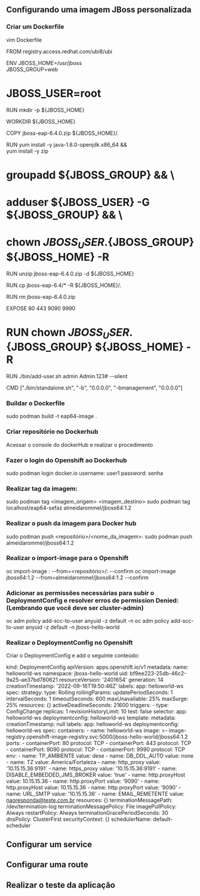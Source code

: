 ## Configurando uma imagem JBoss personalizada

### Criar um Dockerfile

vim Dockerfile 

FROM registry.access.redhat.com/ubi8/ubi

ENV JBOSS_HOME=/usr/jboss \
	JBOSS_GROUP=web 
#	JBOSS_USER=root


RUN mkdir -p ${JBOSS_HOME}

WORKDIR ${JBOSS_HOME} 

COPY  jboss-eap-6.4.0.zip ${JBOSS_HOME}/.

RUN yum install -y java-1.8.0-openjdk.x86_64 && \
	yum install -y zip 
#	groupadd  ${JBOSS_GROUP} && \ 
#    	adduser ${JBOSS_USER} -G ${JBOSS_GROUP} && \ 
#    	chown ${JBOSS_USER}.${JBOSS_GROUP} ${JBOSS_HOME} -R 

RUN unzip jboss-eap-6.4.0.zip -d ${JBOSS_HOME}

RUN cp jboss-eap-6.4/* -R ${JBOSS_HOME}/.

RUN rm jboss-eap-6.4.0.zip

EXPOSE 80 443 9090 9990

# RUN chown ${JBOSS_USER}.${JBOSS_GROUP} ${JBOSS_HOME} -R

RUN ./bin/add-user.sh admin Admin.123# --silent

CMD ["./bin/standalone.sh", "-b", "0.0.0.0", "-bmanagement", "0.0.0.0"]

### Buildar o Dockerfile

sudo podman build -t eap64-image .

### Criar repositório no Dockerhub

Acessar o console do dockerHub e realizar o procedimento

### Fazer o login do Openshift ao Dockerhub

sudo podman login docker.io
username: user1
password: senha

### Realizar tag da imagem:
sudo podman tag <imagem_origem> <imagem_destino>
sudo podman tag localhost/eap64-sefaz  almeidarommel/jboss64:1.2

### Realizar o push da imagem para Docker hub
sudo podman push <repositório>/<nome_da_imagem>:<tag>
sudo podman push almeidarommel/jboss64:1.2
### Realizar o import-image para o Openshift
oc import-image <image>:<tag> --from=<repositório>/<image>:<tag> --confirm
oc import-image jboss64:1.2 --from=almeidarommel/jboss64:1.2 --confirm

### Adicionar as permissões necessárias para subir o DeploymentConfig e resolver erros de permission Denied: (Lembrando que você deve ser cluster-admin)
oc adm policy add-scc-to-user anyuid -z default -n <namespace>
oc adm policy add-scc-to-user anyuid -z default -n jboss-hello-world

### Realizar o DeploymentConfig no Openshift

Criar o DeploymentConfig e add o seguinte conteúdo:

kind: DeploymentConfig
apiVersion: apps.openshift.io/v1
metadata:
  name: helloworld-ws
  namespace: jboss-hello-world
  uid: bf9ee223-25db-46c2-9a25-ae37bd780621
  resourceVersion: '2401654'
  generation: 14
  creationTimestamp: '2022-09-16T19:50:46Z'
  labels:
    app: helloworld-ws
spec:
  strategy:
    type: Rolling
    rollingParams:
      updatePeriodSeconds: 1
      intervalSeconds: 1
      timeoutSeconds: 600
      maxUnavailable: 25%
      maxSurge: 25%
    resources: {}
    activeDeadlineSeconds: 21600
  triggers:
    - type: ConfigChange
  replicas: 1
  revisionHistoryLimit: 10
  test: false
  selector:
    app: helloworld-ws
    deploymentconfig: helloworld-ws
  template:
    metadata:
      creationTimestamp: null
      labels:
        app: helloworld-ws
        deploymentconfig: helloworld-ws
    spec:
      containers:
        - name: helloworld-ws
          image: >-
            image-registry.openshift-image-registry.svc:5000/jboss-hello-world/jboss64:1.2
          ports:
            - containerPort: 80
              protocol: TCP
            - containerPort: 443
              protocol: TCP
            - containerPort: 9090
              protocol: TCP
            - containerPort: 9990
              protocol: TCP
          env:
            - name: TP_AMBIENTE
              value: dese
            - name: DB_DDL_AUTO
              value: none
            - name: TZ
              value: America/Fortaleza
            - name: http_proxy
              value: '10.15.15.36:9191'
            - name: https_proxy
              value: '10.15.15.36:9191'
            - name: DISABLE_EMBEDDED_JMS_BROKER
              value: 'true'
            - name: http.proxyHost
              value: 10.15.15.36
            - name: http.proxyPort
              value: '9090'
            - name: http.proxyHost
              value: 10.15.15.36
            - name: http.proxyPort
              value: '9090'
            - name: URL_SMTP
              value: '10.15.15.36'
            - name: EMAIL_REMETENTE
              value: naoresponda@teste.com.br
          resources: {}
          terminationMessagePath: /dev/termination-log
          terminationMessagePolicy: File
          imagePullPolicy: Always
      restartPolicy: Always
      terminationGracePeriodSeconds: 30
      dnsPolicy: ClusterFirst
      securityContext: {}
      schedulerName: default-scheduler

## Configurar um service

## Configurar uma route

## Realizar o teste da aplicação

